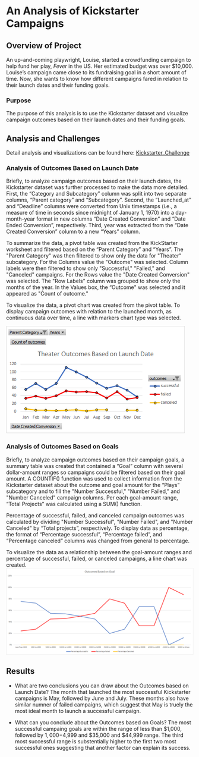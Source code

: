 # An Analysis of Kickstarter Campaigns


## **Overview of Project**
An up-and-coming playwright, Louise, started a crowdfunding campaign to help fund her play, *Fever* in the US. Her estimated budget was over $10,000. Louise’s campaign came close to its fundraising goal in a short amount of time. Now, she wants to know how different campaigns fared in relation to their launch dates and their funding goals. 

### Purpose
The purpose of this analysis is to use the Kickstarter dataset and visualize campaign outcomes based on their launch dates and their funding goals. 


## **Analysis and Challenges**
Detail analysis and visualizations can be found here:
[Kickstarter_Challenge](https://github.com/MSF2141/kickstarter-analysis/blob/ff87527236d5482eea37c1c45f67196edc69bc89/Kickstarter_Challenge.zip)

### Analysis of Outcomes Based on Launch Date
Briefly, to analyze campaign outcomes based on their launch dates, the Kickstarter dataset was further processed to make the data more detailed. First, the “Category and Subcategory” column was split into two separate columns, “Parent category” and “Subcategory”. Second, the “Launched_at” and “Deadline” columns were converted from Unix timestamps (i.e., a measure of time in seconds since midnight of January 1, 1970) into a day-month-year format in new columns “Date Created Conversion” and “Date Ended Conversion”, respectively. Third, year was extracted from the “Date Created Conversion” column to a new “Years” column.  

To summarize the data, a pivot table was created from the KickStarter worksheet and filtered based on the “Parent Category” and “Years”. The "Parent Category" was then filtered to show only the data for "Theater" subcategory. For the Columns value the "Outcome" was selected. Column labels were then filtered to show only "Successful," "Failed," and "Canceled" campaigns. For the Rows value the "Date Created Conversion" was selected. The "Row Labels" column was grouped to show only the months of the year. In the Values box, the “Outcome" was selected and it appeared as "Count of outcome."	

To visualize the data, a pivot chart was created from the pivot table. To display campaign outcomes with relation to the launched month, as continuous data over time, a line with markers chart type was selected. 

![Outcomes_vs_Launch](https://github.com/MSF2141/kickstarter-analysis/blob/df7d9ee1ade3c2aa7ec4c6beb252f90852bf5cb7/Resources/Theater_Outcomes_vs_Launch.png)

### Analysis of Outcomes Based on Goals
Briefly, to analyze campaign outcomes based on their campaign goals, a summary table was created that contained a “Goal” column with several dollar-amount ranges so campaigns could be filtered based on their goal amount.  A COUNTIF() function was used to collect information from the Kickstarter dataset about the outcome and goal amount for the “Plays” subcategory and to fill the "Number Successful," "Number Failed," and "Number Canceled" campaign columns. Per each goal-amount range, “Total  Projects” was calculated using a SUM() function.  

Percentage of successful, failed, and canceled campaign outcomes was calculated by dividing "Number Successful", "Number Failed", and "Number Canceled" by “Total projects”, respectively. To display data as percentage, the format of  “Percentage successful”, “Percentage failed”, and “Percentage canceled” columns was changed from general to percentage.

To visualize the data as a relationship between the goal-amount ranges and percentage of successful, failed, or canceled campaigns, a line chart was created.
![Outcomes_vs_Goals](https://github.com/MSF2141/kickstarter-analysis/blob/c1ef0c78db6bd53c981d6a32ab45600eeef5841d/Resources/Outcomes_vs_Goals.png)



## **Results**
- What are two conclusions you can draw about the Outcomes based on Launch Date?
The month that launched the most successful Kickstarter campaigns is May, followed by June and July. These months also have similar numner of failed campaigns, which suggest that May is truely the most ideal month to launch a successful campaign.

- What can you conclude about the Outcomes based on Goals?
The most successful campaing goals are within the range of less than $1,000, followed by $1,000-$4,999 and $35,000 and $44,999 range. The third most successful range is substentially higher to the first two most successful ones suggesting that another factor can explain its success.
